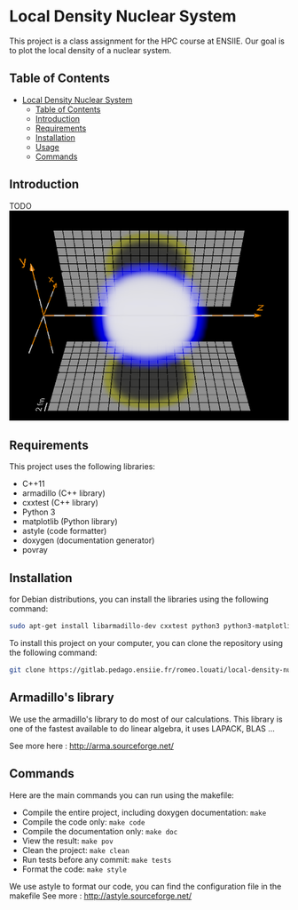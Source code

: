 # Local Density Nuclear System

This project is a class assignment for the HPC course at ENSIIE. Our goal is to plot the local density of a nuclear system.

## Table of Contents

- [Local Density Nuclear System](#local-density-nuclear-system)
  - [Table of Contents](#table-of-contents)
  - [Introduction](#introduction)
  - [Requirements](#requirements)
  - [Installation](#installation)
  - [Usage](#usage)
  - [Commands](#commands)

## Introduction

TODO 
![Local Density Nuclear System](/pres/image/resultat.png)

## Requirements

This project uses the following libraries:
- C++11
- armadillo (C++ library)
- cxxtest (C++ library)
- Python 3
- matplotlib (Python library)
- astyle (code formatter)
- doxygen (documentation generator)
- povray 

## Installation

for Debian distributions, you can install the libraries using the following command:
```sh
sudo apt-get install libarmadillo-dev cxxtest python3 python3-matplotlib build-essential astyle doxygen povray
```

To install this project on your computer, you can clone the repository using the following command:

```sh
git clone https://gitlab.pedago.ensiie.fr/romeo.louati/local-density-nuclear-system
```

## Armadillo's library

We use the armadillo's library to do most of our calculations. This library is one of the fastest available to do linear algebra, it uses LAPACK, BLAS ...

See more here : http://arma.sourceforge.net/

## Commands

Here are the main commands you can run using the makefile:

- Compile the entire project, including doxygen documentation: `make`
- Compile the code only: `make code`
- Compile the documentation only: `make doc`
- View the result: `make pov`
- Clean the project: `make clean`
- Run tests before any commit: `make tests`
- Format the code: `make style`

We use astyle to format our code, you can find the configuration file in the makefile
See more : http://astyle.sourceforge.net/